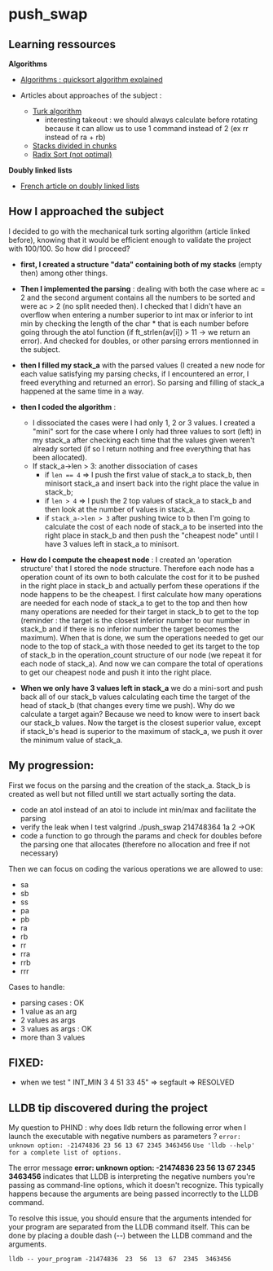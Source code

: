 # push_swap

## Learning ressources

**Algorithms**

- [Algorithms : quicksort algorithm explained](https://medium.com/karuna-sehgal/a-quick-explanation-of-quick-sort-7d8e2563629b)

- Articles about approaches of the subject :
  - [Turk algorithm](https://medium.com/@ayogun/push-swap-c1f5d2d41e97)
      * interesting takeout : we should always calculate before rotating because it can allow us to use 1 command instead of 2 (ex rr instead of ra + rb)
  - [Stacks divided in chunks](https://medium.com/@jamierobertdawson/push-swap-the-least-amount-of-moves-with-two-stacks-d1e76a71789a)
  - [Radix Sort (not optimal)](https://medium.com/nerd-for-tech/push-swap-tutorial-fa746e6aba1e)
 
**Doubly linked lists**

- [French article on doubly linked lists](http://sdz.tdct.org/sdz/les-listes-doublement-chainees-en-langage-c.html)

## How I approached the subject

I decided to go with the mechanical turk sorting algorithm (article linked before), knowing that it would be efficient enough to validate the project with 100/100. So how did I proceed?

- **first, I created a structure "data" containing both of my stacks** (empty then) among other things. 

- **Then I implemented the parsing** : dealing with both the case where ac = 2 and the second argument contains all the numbers to be sorted and were ac > 2 (no split needed then). I checked that I didn't have an overflow when entering a number superior to int max or inferior to int min by checking the length of the char * that is each number before going through the atol function (if ft_strlen(av[i]) > 11 -> we return an error). And checked for doubles, or other parsing errors mentionned in the subject.

- **then I filled my stack_a** with the parsed values (I created a new node for each value satisfying my parsing checks, if I encountered an error, I freed everything and returned an error). So parsing and filling of stack_a happened at the same time in a way.

- **then I coded the algorithm** :
    - I dissociated the cases were I had only 1, 2 or 3 values. I created a "mini" sort for the case where I only had three values to sort (left) in my stack_a after checking each time that the values given weren't already sorted (if so I return nothing and free everything that has been allocated).
    - If stack_a->len > 3: another dissociation of cases
        - if ```len == 4``` => I push the first value of stack_a to stack_b, then minisort stack_a and insert back into             the right place the value in stack_b;
        - if ```len > 4``` => I push the 2 top values of stack_a to stack_b and then look at the number of values in stack_a.
        - if ```stack_a->len > 3``` after pushing twice to b then I'm going to calculate the cost of each node of stack_a to be inserted into the right place in stack_b and then push the "cheapest node" until I have 3 values left in stack_a to minisort.

- **How do I compute the cheapest node** : I created an 'operation structure' that I stored the node structure. Therefore each node has a operation count of its own to both calculate the cost for it to be pushed in the right place in stack_b and actually perfom these operations if the node happens to be the cheapest. I first calculate how many operations are needed for each node of stack_a to get to the top and then how many operations are needed for their target in stack_b to get to the top (reminder : the target is the closest inferior number to our number in stack_b and if there is no inferior number the target becomes the maximum). When that is done, we sum the operations needed to get our node to the top of stack_a with those needed to get its target to the top of stack_b in the operation_count structure of our node (we repeat it for each node of stack_a). And now we can compare the total of operations to get our cheapest node and push it into the right place.

- **When we only have 3 values left in stack_a** we do a mini-sort and push back all of our stack_b values calculating each time the target of the head of stack_b (that changes every time we push). Why do we calculate a target again? Because we need to know were to insert back our stack_b values. Now the target is the closest superior value, except if stack_b's head is superior to the maximum of stack_a, we push it over the minimum value of stack_a.

## My progression:

First we focus on the parsing and the creation of the stack_a. Stack_b is created as well but not filled untill we start actually sorting the data.

- code an atol instead of an atoi to include int min/max and facilitate the parsing
- verify the leak when I test valgrind ./push_swap 214748364 1a 2 ->OK
- code a function to go through the params and check for doubles before the parsing one that allocates (therefore no allocation and free if not necessary)

Then we can focus on coding the various operations we are allowed to use: 
- sa
- sb
- ss
- pa
- pb
- ra
- rb
- rr
- rra
- rrb
- rrr

Cases to handle:
- parsing cases : OK
- 1 value as an arg
- 2 values as args
- 3 values as args : OK
- more than 3 values

## FIXED:

- when we test " INT_MIN 3 4 51 33 45" => segfault => RESOLVED

## LLDB tip discovered during the project 

My question to PHIND : why does lldb return the following error when I launch the executable with negative numbers as parameters ? 
```error: unknown option: -21474836 23 56 13 67 2345 3463456```
```Use 'lldb --help' for a complete list of options.```

The error message **error: unknown option: -21474836 23 56 13 67 2345 3463456** indicates that LLDB is interpreting the negative numbers you're passing as command-line options, which it doesn't recognize. This typically happens because the arguments are being passed incorrectly to the LLDB command.

To resolve this issue, you should ensure that the arguments intended for your program are separated from the LLDB command itself. This can be done by placing a double dash (--) between the LLDB command and the arguments.

```lldb -- your_program -21474836  23  56  13  67  2345  3463456```

